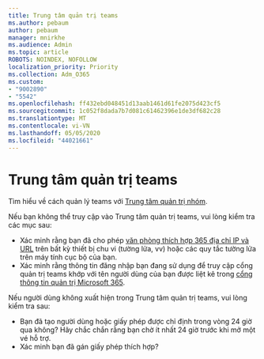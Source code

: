 ```yaml
---
title: Trung tâm quản trị teams
ms.author: pebaum
author: pebaum
manager: mnirkhe
ms.audience: Admin
ms.topic: article
ROBOTS: NOINDEX, NOFOLLOW
localization_priority: Priority
ms.collection: Adm_O365
ms.custom:
- "9002890"
- "5542"
ms.openlocfilehash: ff432ebd048451d13aab1461d61fe2075d423cf5
ms.sourcegitcommit: 1c052f8dada7b7d081c61462396e1de3df682c28
ms.translationtype: MT
ms.contentlocale: vi-VN
ms.lasthandoff: 05/05/2020
ms.locfileid: "44021661"
---
```

# <a name="teams-admin-center"></a>Trung tâm quản trị teams

Tìm hiểu về cách quản lý teams với [Trung tâm quản trị nhóm](https://docs.microsoft.com/microsoftteams/manage-teams-skypeforbusiness-admin-center).

Nếu bạn không thể truy cập vào Trung tâm quản trị teams, vui lòng kiểm tra các mục sau:

- Xác minh rằng bạn đã cho phép [văn phòng thích hợp 365 địa chỉ IP và URL](https://docs.microsoft.com/Office365/Enterprise/office-365-ip-web-service) trên bất kỳ thiết bị chu vi (tường lửa, vv) hoặc các quy tắc tường lửa trên máy tính cục bộ của bạn.
- Xác minh rằng thông tin đăng nhập bạn đang sử dụng để truy cập cổng quản trị teams khớp với tên người dùng của bạn được liệt kê trong [cổng thông tin quản trị Microsoft 365](https://admin.microsoft.com/Adminportal/Home?source=applauncher#/users).

Nếu người dùng không xuất hiện trong Trung tâm quản trị teams, vui lòng kiểm tra sau:

- Bạn đã tạo người dùng hoặc giấy phép được chỉ định trong vòng 24 giờ qua không? Hãy chắc chắn rằng bạn chờ ít nhất 24 giờ trước khi mở một vé hỗ trợ.
- Xác minh bạn đã gán giấy phép thích hợp? 
